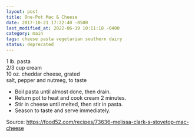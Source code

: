 ```yaml
---
layout: post
title: One-Pot Mac & Cheese
date: 2017-10-21 17:22:40 -0500
last_modified_at: 2022-06-19 10:11:18 -0400
category: main
tags: cheese pasta vegetarian southern dairy
status: deprecated
---
```

1 lb. pasta  
2/3 cup cream  
10 oz. cheddar cheese, grated  
salt, pepper and nutmeg, to taste  

  * Boil pasta until almost done, then drain.
  * Return pot to heat and cook cream 2 minutes.
  * Stir in cheese until melted, then stir in pasta.
  * Season to taste and serve immediately.

Source: <https://food52.com/recipes/73636-melissa-clark-s-stovetop-mac-cheese>
